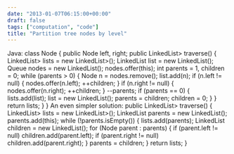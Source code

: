 ```yaml
---
date: "2013-01-07T06:15:00+00:00"
draft: false
tags: ["computation", "code"]
title: "Partition tree nodes by level"
---
```

Java: class Node { public Node left, right; public LinkedList> traverse() { LinkedList> lists = new LinkedList>(); LinkedList list = new LinkedList(); Queue nodes = new LinkedList(); nodes.offer(this); int parents = 1, children = 0; while (parents > 0) { Node n = nodes.remove(); list.add(n); if (n.left != null) { nodes.offer(n.left); ++children; } if (n.right != null) { nodes.offer(n.right); ++children; } \--parents; if (parents == 0) { lists.add(list); list = new LinkedList(); parents = children; children = 0; } } return lists; } } An even simpler solution: public LinkedList> traverse() { LinkedList> lists = new LinkedList>(); LinkedList parents = new LinkedList(); parents.add(this); while (!parents.isEmpty()) { lists.add(parents); LinkedList children = new LinkedList(); for (Node parent : parents) { if (parent.left != null) children.add(parent.left); if (parent.right != null) children.add(parent.right); } parents = children; } return lists; }

